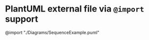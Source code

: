 PlantUML external file via `@import` support
============================================

@import "./Diagrams/SequenceExample.puml"

